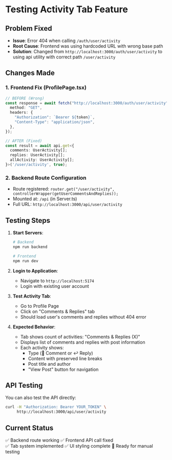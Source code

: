 # Testing Activity Tab Feature

## Problem Fixed
- **Issue**: Error 404 when calling `/auth/user/activity`
- **Root Cause**: Frontend was using hardcoded URL with wrong base path
- **Solution**: Changed from `http://localhost:3000/auth/user/activity` to using api utility with correct path `/user/activity`

## Changes Made

### 1. Frontend Fix (ProfilePage.tsx)
```typescript
// BEFORE (Wrong)
const response = await fetch("http://localhost:3000/auth/user/activity", {
  method: "GET",
  headers: {
    "Authorization": `Bearer ${token}`,
    "Content-Type": "application/json",
  },
});

// AFTER (Fixed)
const result = await api.get<{
  comments: UserActivity[];
  replies: UserActivity[];
  allActivity: UserActivity[];
}>('/user/activity', true);
```

### 2. Backend Route Configuration
- Route registered: `router.get("/user/activity", controllerWrapper(getUserCommentsAndReplies));`
- Mounted at: `/api` (in Server.ts)
- Full URL: `http://localhost:3000/api/user/activity`

## Testing Steps

1. **Start Servers**:
   ```bash
   # Backend
   npm run backend
   
   # Frontend  
   npm run dev
   ```

2. **Login to Application**:
   - Navigate to `http://localhost:5174`
   - Login with existing user account

3. **Test Activity Tab**:
   - Go to Profile Page
   - Click on "Comments & Replies" tab
   - Should load user's comments and replies without 404 error

4. **Expected Behavior**:
   - Tab shows count of activities: "Comments & Replies (X)"
   - Displays list of comments and replies with post information
   - Each activity shows:
     - Type (💬 Comment or ↩️ Reply)  
     - Content with preserved line breaks
     - Post title and author
     - "View Post" button for navigation

## API Testing

You can also test the API directly:
```bash
curl -H "Authorization: Bearer YOUR_TOKEN" \
     http://localhost:3000/api/user/activity
```

## Current Status
✅ Backend route working
✅ Frontend API call fixed  
✅ Tab system implemented
✅ UI styling complete
🧪 Ready for manual testing
